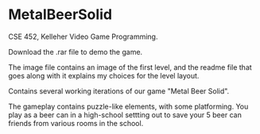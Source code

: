 # MetalBeerSolid
CSE 452, Kelleher
Video Game Programming.

Download the .rar file to demo the game. 

The image file contains an image of the first level, and the readme file that goes along with it explains my choices for the level layout. 


Contains several working iterations of our game "Metal Beer Solid".

The gameplay contains puzzle-like elements, with some platforming. You play as a beer can in a high-school settting out to save your 5 beer can friends from various rooms in the school.
